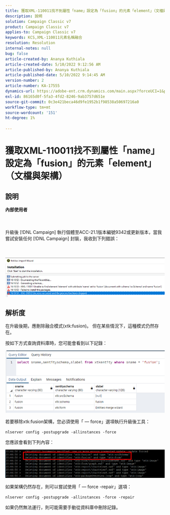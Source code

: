 ```yaml
---
title: 獲取XML-110011找不到屬性「name」設定為「fusion」的元素「element」（文檔與架構）
description: 說明
solution: Campaign Classic v7
product: Campaign Classic v7
applies-to: Campaign Classic v7
keywords: KCS,XML-110011元素名稱融合
resolution: Resolution
internal-notes: null
bug: false
article-created-by: Ananya Kuthiala
article-created-date: 5/10/2022 9:12:56 AM
article-published-by: Ananya Kuthiala
article-published-date: 5/10/2022 9:14:45 AM
version-number: 2
article-number: KA-17555
dynamics-url: https://adobe-ent.crm.dynamics.com/main.aspx?forceUCI=1&pagetype=entityrecord&etn=knowledgearticle&id=957b605d-41d0-ec11-a7b5-0022480a8e40
exl-id: 86165d0f-5fa3-4fd2-8246-9ab3757d651e
source-git-commit: 0c3e421beca46d9fe1952b1f98538a50697216a0
workflow-type: tm+mt
source-wordcount: '151'
ht-degree: 1%

---
```


# 獲取XML-110011找不到屬性「name」設定為「fusion」的元素「element」（文檔與架構）

## 說明

<b>內部使用者</b><br><br> <br><br>升級後 [!DNL Campaign] 執行個體至ACC-21.1版本編號9342或更新版本，當我嘗試安裝任何 [!DNL Campaign] 封裝，我收到下列錯誤：<br><br> <br><br>![](assets/___967b605d-41d0-ec11-a7b5-0022480a8e40___.png)

## 解析度


在升級後期，應刪除融合模式(xtk:fusion)。 但在某些情況下，這種模式仍然存在。

按如下方式查詢資料庫時，您可能會看到以下記錄：

![](assets/5cf5ba8b-f838-ec11-b6e6-000d3a348885.png)

若要移除xtk:fusion架構，您必須使用「 — force」選項執行升級後工具：

`nlserver config -postupgrade -allinstances -force`

您應該會看到下列內容：

![](assets/406e7298-f938-ec11-b6e6-000d3a348885.png)

如果架構仍然存在，則可以嘗試使用「 — force -repair」選項：

`nlserver config -postupgrade -allinstances -force -repair`

如果仍然無法運行，則可能需要手動從資料庫中刪除記錄。
